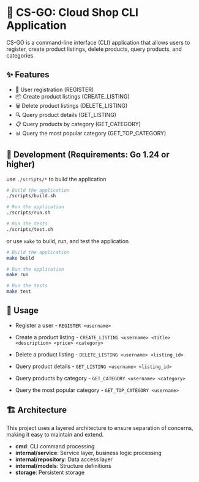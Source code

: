 # 🛒 CS-GO: Cloud Shop CLI Application

CS-GO is a command-line interface (CLI) application that allows users to register, create product listings, delete products, query products, and categories.

## ✨ Features

- 👤 User registration (REGISTER)
- 📦 Create product listings (CREATE_LISTING)
- 🗑️ Delete product listings (DELETE_LISTING)
- 🔍 Query product details (GET_LISTING)
- 📋 Query products by category (GET_CATEGORY)
- 📊 Query the most popular category (GET_TOP_CATEGORY)

## 🚀 Development (Requirements: Go 1.24 or higher)

use `./scripts/*` to build the application

```bash
# Build the application
./scripts/build.sh

# Run the application
./scripts/run.sh

# Run the tests
./scripts/test.sh
```

or use `make` to build, run, and test the application

```bash
# Build the application
make build

# Run the application
make run

# Run the tests
make test
```

## 📖 Usage

- Register a user - `REGISTER <username>`

- Create a product listing - `CREATE_LISTING <username> <title> <description> <price> <category>`

- Delete a product listing - `DELETE_LISTING <username> <listing_id>`

- Query product details - `GET_LISTING <username> <listing_id>`

- Query products by category - `GET_CATEGORY <username> <category>`

- Query the most popular category - `GET_TOP_CATEGORY <username>`

## 🏗️ Architecture

This project uses a layered architecture to ensure separation of concerns, making it easy to maintain and extend.

- **cmd**: CLI command processing
- **internal/service**: Service layer, business logic processing
- **internal/repository**: Data access layer
- **internal/models**: Structure definitions
- **storage**: Persistent storage
